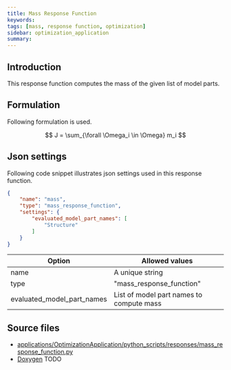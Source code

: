 ```yaml
---
title: Mass Response Function
keywords: 
tags: [mass, response function, optimization]
sidebar: optimization_application
summary: 
---
```


## Introduction

This response function computes the mass of the given list of model parts.

## Formulation

Following formulation is used.
<p align="center">$$ J   = \sum_{\forall \Omega_i \in \Omega} m_i $$</p>

## Json settings
Following code snippet illustrates json settings used in this response function.
```json
{
    "name": "mass",
    "type": "mass_response_function",
    "settings": {
        "evaluated_model_part_names": [
            "Structure"
        ]
    }
}
```

| Option | Allowed values |
| ------------- | ------------- |
| name | A unique string |
| type  | "mass_response_function"  |
| evaluated_model_part_names  | List of model part names to compute mass |

## Source files

* [applications/OptimizationApplication/python_scripts/responses/mass_response_function.py](https://github.com/KratosMultiphysics/Kratos/blob/master/applications/OptimizationApplication/python_scripts/responses/mass_response_function.py)
* [Doxygen](doxygen) TODO